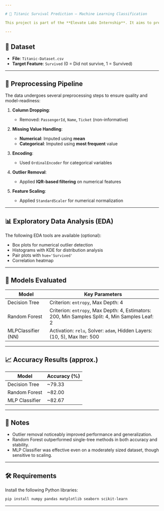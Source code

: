 ```yaml
---

# 🚢 Titanic Survival Prediction – Machine Learning Classification

This project is part of the **Elevate Labs Internship**. It aims to predict passenger survival aboard the Titanic using classic machine learning classification algorithms. The code is modular and includes functions for preprocessing, visualization, and model evaluation.

---
```


## 📂 Dataset

* **File**: `Titanic-Dataset.csv`
* **Target Feature**: `Survived` (0 = Did not survive, 1 = Survived)

---

## 🔧 Preprocessing Pipeline

The data undergoes several preprocessing steps to ensure quality and model-readiness:

1. **Column Dropping**:

   * Removed: `PassengerId`, `Name`, `Ticket` (non-informative)

2. **Missing Value Handling**:

   * **Numerical**: Imputed using **mean**
   * **Categorical**: Imputed using **most frequent** value

3. **Encoding**:

   * Used `OrdinalEncoder` for categorical variables

4. **Outlier Removal**:

   * Applied **IQR-based filtering** on numerical features

5. **Feature Scaling**:

   * Applied `StandardScaler` for numerical normalization

---

## 📊 Exploratory Data Analysis (EDA)

The following EDA tools are available (optional):

* Box plots for numerical outlier detection
* Histograms with KDE for distribution analysis
* Pair plots with `hue='Survived'`
* Correlation heatmap

---

## 🧠 Models Evaluated

| Model              | Key Parameters                                                                                 |
| ------------------ | ---------------------------------------------------------------------------------------------- |
| Decision Tree      | Criterion: `entropy`, Max Depth: 4                                                             |
| Random Forest      | Criterion: `entropy`, Max Depth: 4, Estimators: 200, Min Samples Split: 4, Min Samples Leaf: 2 |
| MLPClassifier (NN) | Activation: `relu`, Solver: `adam`, Hidden Layers: (10, 5), Max Iter: 500                      |

---

## 📈 Accuracy Results (approx.)

| Model          | Accuracy (%) |
| -------------- | ------------ |
| Decision Tree  | \~79.33      |
| Random Forest  | \~82.00      |
| MLP Classifier | \~82.67      |

---

## 📎 Notes

* Outlier removal noticeably improved performance and generalization.
* Random Forest outperformed single-tree methods in both accuracy and stability.
* MLP Classifier was effective even on a moderately sized dataset, though sensitive to scaling.

---

## 🛠 Requirements

Install the following Python libraries:

```bash
pip install numpy pandas matplotlib seaborn scikit-learn
```

---
